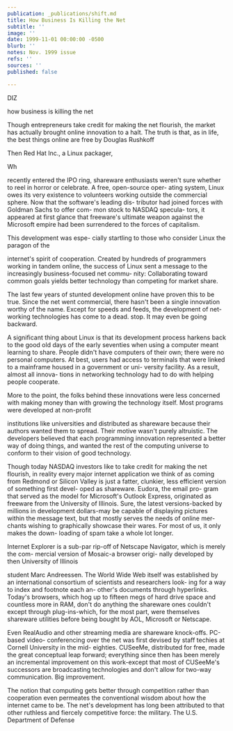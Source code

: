 ```yaml
---
publication: _publications/shift.md
title: How Business Is Killing the Net
subtitle: ''
image: ''
date: 1999-11-01 00:00:00 -0500
blurb: ''
notes: Nov. 1999 issue
refs: ''
sources: ''
published: false

---
```

DIZ 

how business is killing the net 

Though entrepreneurs take credit for making the net flourish, the market has actually brought online innovation to a halt. The truth is that, as in life, the best things online are free by Douglas Rushkoff 

Then Red Hat Inc., a Linux packager, 

Wh 

recently entered the IPO ring, shareware enthusiasts weren't sure whether to reel in horror or celebrate. A free, open-source oper- ating system, Linux owes its very existence to volunteers working outside the commercial sphere. Now that the software's leading dis- tributor had joined forces with Goldman Sachs to offer com- mon stock to NASDAQ specula- tors, it appeared at first glance that freeware's ultimate weapon against the Microsoft empire had been surrendered to the forces of capitalism. 

This development was espe- cially startling to those who consider Linux the paragon of the 

internet's spirit of cooperation. Created by hundreds of programmers working in tandem online, the success of Linux sent a message to the increasingly business-focused net commu- nity: Collaborating toward common goals yields better technology than competing for market share. 

The last few years of stunted development online have proven this to be true. Since the net went commercial, there hasn't been a single innovation worthy of the name. Except for speeds and feeds, the development of net- working technologies has come to a dead. stop. It may even be going backward. 

A significant thing about Linux is that its development process harkens back to the good old days of the early seventies when using a computer meant learning to share. People didn't have computers of their own; there were no personal computers. At best, users had access to terminals that were linked to a mainframe housed in a government or uni- versity facility. As a result, almost all innova- tions in networking technology had to do with helping people cooperate. 

More to the point, the folks behind these innovations were less concerned with making money than with growing the technology itself. Most programs were developed at non-profit 

institutions like universities and distributed as shareware because their authors wanted them to spread. Their motive wasn't purely altruistic. The developers believed that each programming innovation represented a better way of doing things, and wanted the rest of the computing universe to conform to their vision of good technology. 

Though today NASDAQ investors like to take credit for making the net flourish, in reality every major internet application we think of as coming from Redmond or Silicon Valley is just a fatter, clunkier, less efficient version of something first devel- oped as shareware. Eudora, the email pro- gram that served as the model for Microsoft's Outlook Express, originated as freeware from the University of Illinois. Sure, the latest versions-backed by millions in development dollars-may be capable of displaying pictures within the message text, but that mostly serves the needs of online mer- chants wishing to graphically showcase their wares. For most of us, it only makes the down- loading of spam take a whole lot longer. 

Internet Explorer is a sub-par rip-off of Netscape Navigator, which is merely the com- mercial version of Mosaic-a browser origi- nally developed by then University of Illinois 

student Marc Andreessen. The World Wide Web itself was established by an international consortium of scientists and researchers look- ing for a way to index and footnote each an- other's documents through hyperlinks. Today's browsers, which hog up to fifteen megs of hard drive space and countless more in RAM, don't do anything the shareware ones couldn't except through plug-ins-which, for the most part, were themselves shareware utilities before being bought by AOL, Microsoft or Netscape. 

Even RealAudio and other streaming media are shareware knock-offs. PC-based video- conferencing over the net was first devised by staff techies at Cornell University in the mid- eighties. CUSeeMe, distributed for free, made the great conceptual leap forward; everything since then has been merely an incremental improvement on this work-except that most of CUSeeMe's successors are broadcasting technologies and don't allow for two-way communication. Big improvement. 

The notion that computing gets better through competition rather than cooperation even permeates the conventional wisdom about how the internet came to be. The net's development has long been attributed to that other ruthless and fiercely competitive force: the military. The U.S. Department of Defense